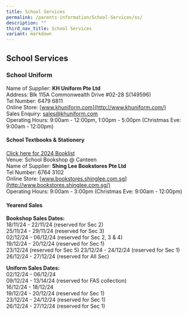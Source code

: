 ```yaml
---
title: School Services
permalink: /parents-information/School-Services/ss/
description: ""
third_nav_title: School Services
variant: markdown
---
```

## School Services

### School Uniform
Name of Supplier: <b>KH Uniform Pte Ltd</b><br>
Address: Blk 115A Commonwealth Drive #02-28 S(149596)<br>
Tel Number: 6479 6811<br>
Online Store: [www.khuniform.com](http://www.khuniform.com/)<br>
Sales Enquiry: [sales@khuniform.com](mailto:sales@khuniform.com)<br>
Operating Hours: 9:00am - 12:00pm, 1:00pm - 5:00pm (Christmas Eve: 9:00am - 12:00pm)

#### School Textbooks &amp; Stationery
[Click here for 2024 Booklist](/parents-information/School-Services/booklist/)<br>
Venue: School Bookshop @ Canteen<br>
Name of Supplier: <b>Shing Lee Bookstores Pte Ltd</b><br>
Tel Number: 6764 3102 
<br>
Online Store: [www.bookstores.shinglee.com.sg](http://www.bookstores.shinglee.com.sg/)<br>
Operating Hours: 9:00am - 3:00pm (Christmas Eve: 9:00am - 12:00pm)

#### Yearend Sales
**Bookshop Sales Dates:**<br>
18/11/24 - 22/11/24 (reserved for Sec 2)<br>
25/11/24 - 29/11/24 (reserved for Sec 3)<br>
02/12/24 - 06/12/24 (reserved for Sec 2, 3 &amp; 4)<br>
19/12/24 - 20/12/24 (reserved for Sec 1)<br>
23/12/24 (reserved for Sec 5)
23/12/24 - 24/12/24 (reserved for Sec 1)<br>
26/12/24 - 27/12/24 (reserved for All Sec)<br>

**Uniform Sales Dates:**<br>
02/12/24 - 06/12/24<br>
09/12/24 - 13/14/24 (reserved for FAS collection)<br>
16/12/24 - 18/12/24<br>
19/12/24 - 20/12/24 (reserved for Sec 1)<br>
23/12/24 - 24/12/24 (reserved for Sec 1)<br>
26/12/24 - 27/12/24 (reserved for Sec 1)